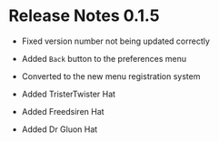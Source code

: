 ﻿# Release Notes 0.1.5

- Fixed version number not being updated correctly
- Added `Back` button to the preferences menu
- Converted to the new menu registration system

- Added TristerTwister Hat
- Added Freedsiren Hat
- Added Dr Gluon Hat